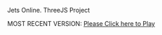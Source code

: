 Jets Online. ThreeJS Project

MOST RECENT VERSION: [Please Click here to Play](https://rawcdn.githack.com/alperenbutun/jets-online/83f1000/index.html)

